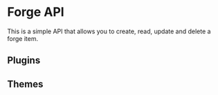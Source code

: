 # Forge API

This is a simple API that allows you to create, read, update and delete a forge item.

## Plugins

## Themes
